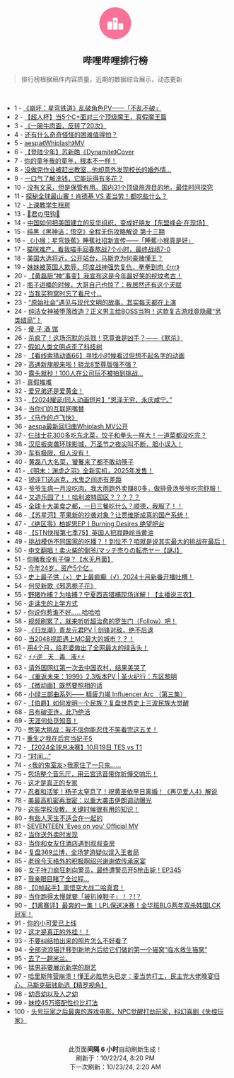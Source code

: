 <div align="center">
    <img src="./assets/icon_rank.png" alt="logo" />
    <h2>哔哩哔哩排行榜</h>
</div>

> 排行榜根据稿件内容质量，近期的数据综合展示，动态更新

<br />

<ul><li><span>1 - <a href=https://www.bilibili.com/BV1yyC1YQEpk>《崩坏：星穹铁道》乱破角色PV——「不乱不破」</a></span></li><li><span>2 - <a href=https://www.bilibili.com/BV1PnC9Y3EHG>【超人杯】当5个C+面对三个顶级魔王，真假魔王篇</a></span></li><li><span>3 - <a href=https://www.bilibili.com/BV1PVCfYHEF9>《一碗牛肉面，反转了20次》</a></span></li><li><span>4 - <a href=https://www.bilibili.com/BV1KNyYYREyj>还有什么奇奇怪怪的困难值得怕？</a></span></li><li><span>5 - <a href=https://www.bilibili.com/BV16yyVYxEUt>aespa《Whiplash》MV</a></span></li><li><span>6 - <a href=https://www.bilibili.com/BV1cfCSYfEo3>【登陆少年】苏新皓《Dynamite》Cover</a></span></li><li><span>7 - <a href=https://www.bilibili.com/BV1syCRYyEB7>你的童年我的童年，根本不一样！</a></span></li><li><span>8 - <a href=https://www.bilibili.com/BV1oKCUYLEkM>没做完作业被赶出教室…他却意外发现校长的婚外情…</a></span></li><li><span>9 - <a href=https://www.bilibili.com/BV19AyzYJE9s>一口气了解洗钱，它能玩得有多花？</a></span></li><li><span>10 - <a href=https://www.bilibili.com/BV135yaYfESJ>没有文采，但是保管有用。国内31个顶级旅游目的地，最佳时间探究</a></span></li><li><span>11 - <a href=https://www.bilibili.com/BV1XEy3YiEGw>探秘全球最山寨！肯德基&nbsp;VS&nbsp;麦当劳！都吃些什么？</a></span></li><li><span>12 - <a href=https://www.bilibili.com/BV1auC2YvEQR>上课教学生租房</a></span></li><li><span>13 - <a href=https://www.bilibili.com/BV1UfyaYZEib>🌠君の甩钩🌠</a></span></li><li><span>14 - <a href=https://www.bilibili.com/BV1QoyaYFEh1>中国如何把美国建立的反华组织，变成好朋友【东盟峰会·在现场】</a></span></li><li><span>15 - <a href=https://www.bilibili.com/BV1RpCRYZEw6>纯黑《黑神话：悟空》全程无伤攻略解说&nbsp;第十三期</a></span></li><li><span>16 - <a href=https://www.bilibili.com/BV1YKC2YqEXL>《小猴：星穹铁蕉》睡蕉社招新宣传——「睡蕉小猴真是好」</a></span></li><li><span>17 - <a href=https://www.bilibili.com/BV1mZCdYXEAr>猫咪难产，看我喵手回春熬战7个小时，最终战绩7-0</a></span></li><li><span>18 - <a href=https://www.bilibili.com/BV1b4CXY7Eri>美国大选将近，公开站台，马斯克为何豪赌懂王？</a></span></li><li><span>19 - <a href=https://www.bilibili.com/BV1YnCXYHEW7>妹妹被英国人欺辱，印度战神强势复仇，拳拳到肉《rrr》</a></span></li><li><span>20 - <a href=https://www.bilibili.com/BV1F1yVYdEEr>【黄磊厨“神”事变】我宣布这是今年最好笑的挖坟考古！</a></span></li><li><span>21 - <a href=https://www.bilibili.com/BV1dpmPY8EEV>瓶子进桶的时候，大哥自己也惊了：我居然还有这个天赋</a></span></li><li><span>22 - <a href=https://www.bilibili.com/BV1ZuCXYfER9>当我买狗窝时忘了看尺寸…</a></span></li><li><span>23 - <a href=https://www.bilibili.com/BV188CXYLEpf>“原始社会”遇见与现代文明的故事，其实每天都在上演</a></span></li><li><span>24 - <a href=https://www.bilibili.com/BV1YKC2YqE2A>纯洁女神被堕落改造？正义男主给BOSS当狗！这款复古游戏竟隐藏“另类结局”！</a></span></li><li><span>25 - <a href=https://www.bilibili.com/BV1tYCXYVEjt>傻&nbsp;子&nbsp;酒&nbsp;馆</a></span></li><li><span>26 - <a href=https://www.bilibili.com/BV15hCmYgEM6>杀疯了！这场沉默的杀戮！究竟谁是凶手？——《默杀》</a></span></li><li><span>27 - <a href=https://www.bilibili.com/BV1ShCRYpESB>假如人类文明点歪了科技树</a></span></li><li><span>28 - <a href=https://www.bilibili.com/BV16dC1Y5EVL>【看线索猜动画66】寻找小时候看过但想不起名字的动画</a></span></li><li><span>29 - <a href=https://www.bilibili.com/BV1fMyLYZE1n>高通新旗舰来啦！骁龙8至尊版强不强？</a></span></li><li><span>30 - <a href=https://www.bilibili.com/BV1yKCoY7EW7>露头就秒！100人在公司玩不被拍到挑战…</a></span></li><li><span>31 - <a href=https://www.bilibili.com/BV1cvyaYLErh>真假堆堆</a></span></li><li><span>32 - <a href=https://www.bilibili.com/BV1zmyVYWETP>爱兄弟还是爱黄金！</a></span></li><li><span>33 - <a href=https://www.bilibili.com/BV1QzCSYrEHj>【2024耀诞/同人动画短片】“恩泽无穷，永庆咸宁。”</a></span></li><li><span>34 - <a href=https://www.bilibili.com/BV1UKyGYYEV3>当你们的互联网嘴替</a></span></li><li><span>35 - <a href=https://www.bilibili.com/BV1QEy3YvE2X>《马作的卢飞快》</a></span></li><li><span>36 - <a href=https://www.bilibili.com/BV1B1yVYRESW>aespa最新回归曲Whiplash&nbsp;MV公开</a></span></li><li><span>37 - <a href=https://www.bilibili.com/BV1atCRYsEp2>仨战士花300多吃东北菜，饺子和拳头一样大！一道菜都没吃完？</a></span></li><li><span>38 - <a href=https://www.bilibili.com/BV1rTCXYcEu9>汉尼扳突袭环球影城，万圣节之夜尖叫不断，胆小误入！</a></span></li><li><span>39 - <a href=https://www.bilibili.com/BV1zKyPYhEyT>车有极限，但人没有！</a></span></li><li><span>40 - <a href=https://www.bilibili.com/BV1TwmKYXEG6>黄磊八大名菜，饕餮来了都不敢动筷子</a></span></li><li><span>41 - <a href=https://www.bilibili.com/BV1QPyNYDETM>《明末：渊虚之羽》全新实机，2025年发售！</a></span></li><li><span>42 - <a href=https://www.bilibili.com/BV1J9CoYLE2U>锐评T1选派克，水鬼之间亦有差距</a></span></li><li><span>43 - <a href=https://www.bilibili.com/BV1bBCoY4EC8>爷爷生病一月没吃肉，我大雨跑外卖赚80多，做排骨汤爷爷吃完舒服！</a></span></li><li><span>44 - <a href=https://www.bilibili.com/BV1ctC9YiEWe>又造乐园了！！哈利波特园区？？？？？</a></span></li><li><span>45 - <a href=https://www.bilibili.com/BV1KvyPYrErJ>全球十大美食之都，一日三餐吃什么？顺德，我服了！！</a></span></li><li><span>46 - <a href=https://www.bilibili.com/BV1uEC2Y8E4k>【苏星河】苹果新的抄袭对象？让贾维斯成真的国产系统！</a></span></li><li><span>47 - <a href=https://www.bilibili.com/BV1tUycYNEo5>《绝区零》柏妮思EP丨Burning&nbsp;Desires&nbsp;绝望吧台</a></span></li><li><span>48 - <a href=https://www.bilibili.com/BV1VQyaYeEa8>【STN快报第七季75】英国人把寂静岭当黄油</a></span></li><li><span>49 - <a href=https://www.bilibili.com/BV13uCdY4EoY>挑战模仿不同国家的吃播？！到位不？咱就是说其实最大的挑战在最后！</a></span></li><li><span>50 - <a href=https://www.bilibili.com/BV1MMyGYAEyc>中文翻唱！卖火柴的倒爷/マッチ売りの転売ヤー【謎J】</a></span></li><li><span>51 - <a href=https://www.bilibili.com/BV1WQsre2ERg>你赌我没有子弹？【水无月菌】</a></span></li><li><span>52 - <a href=https://www.bilibili.com/BV1QzCSYrE77>今年24岁，资产5个亿..</a></span></li><li><span>53 - <a href=https://www.bilibili.com/BV1N4yaYDESG>史上最子供（×）史上最疯癫（√）2024十月新番开播吐槽！</a></span></li><li><span>54 - <a href=https://www.bilibili.com/BV1GeCoYFEuQ>何炅新歌《邪恶栀子花》</a></span></li><li><span>55 - <a href=https://www.bilibili.com/BV1gWyeYhEjt>野猪咋捕？为啥捕？宁夏西吉猎捕现场详解！【主播说三农】</a></span></li><li><span>56 - <a href=https://www.bilibili.com/BV1uCyYYfEGP>走读生的上学方式</a></span></li><li><span>57 - <a href=https://www.bilibili.com/BV1abCoYaEyZ>你说你惹谁不好……哈哈哈</a></span></li><li><span>58 - <a href=https://www.bilibili.com/BV1u8yKYXEkj>视频刷累了，就来听听超治愈的罗生门（Follow）吧！</a></span></li><li><span>59 - <a href=https://www.bilibili.com/BV1XPyzYUETz>《归龙潮》青龙元君PV&nbsp;|&nbsp;剑锋对敌，绝不后退</a></span></li><li><span>60 - <a href=https://www.bilibili.com/BV1noyhY3E3a>当2048视距遇上MC最大的城市？？！</a></span></li><li><span>61 - <a href=https://www.bilibili.com/BV1adC2YPEWX>用4个月，给老婆做出了全网最大的绿舌头！</a></span></li><li><span>62 - <a href=https://www.bilibili.com/BV1uEC2Y8Ebu>⚡️⚡️逆&nbsp;&nbsp;&nbsp;天&nbsp;&nbsp;&nbsp;毒&nbsp;&nbsp;&nbsp;液⚡️⚡️</a></span></li><li><span>63 - <a href=https://www.bilibili.com/BV18hyPY5EE5>请外国网红第一次去中国农村，结果美哭了</a></span></li><li><span>64 - <a href=https://www.bilibili.com/BV1qX2tYPEyp>《重返未来：1999》2.3版本PV&nbsp;|&nbsp;圣火纪行：东区黎明</a></span></li><li><span>65 - <a href=https://www.bilibili.com/BV1epybYdEPV>【微动画】既然要照相的话</a></span></li><li><span>66 - <a href=https://www.bilibili.com/BV19yCdYaEet>小绿三部曲系列——&nbsp;精疲力竭&nbsp;Influencer&nbsp;Arc&nbsp;（第三集）</a></span></li><li><span>67 - <a href=https://www.bilibili.com/BV1GaCmYzETj>【伯爵】如何发明一个民族？复盘世界史上三波民族大觉醒</a></span></li><li><span>68 - <a href=https://www.bilibili.com/BV1bvCoYtEmU>吕布破亚连，此乃绝活</a></span></li><li><span>69 - <a href=https://www.bilibili.com/BV17MCDYXEzN>天涯何处觅知音！</a></span></li><li><span>70 - <a href=https://www.bilibili.com/BV1kDCmYxEot>憋笑大挑战：我不信你能忍住不笑看完这五关！</a></span></li><li><span>71 - <a href=https://www.bilibili.com/BV1FiyaYyEsS>重生之我在后宫当妃子5</a></span></li><li><span>72 - <a href=https://www.bilibili.com/BV1PpCdYmELQ>【2024全球总决赛】10月19日&nbsp;TES&nbsp;vs&nbsp;T1</a></span></li><li><span>73 - <a href=https://www.bilibili.com/BV17oCRYvEz4>“时间…”</a></span></li><li><span>74 - <a href=https://www.bilibili.com/BV1ssC2YsEia>&lt;我的鬼室友&gt;我家住了一只鬼……</a></span></li><li><span>75 - <a href=https://www.bilibili.com/BV1pQCmYdE1b>包场整个音乐厅，用云宫迅音带你听懂交响乐！</a></span></li><li><span>76 - <a href=https://www.bilibili.com/BV1i3CXYtEo9>这才是真正的专家</a></span></li><li><span>77 - <a href=https://www.bilibili.com/BV1HDybYqEsU>忍者和活爹！杨子太窒息了！祝黄圣依早日离婚！《再见爱人4》解说</a></span></li><li><span>78 - <a href=https://www.bilibili.com/BV1s4yaYDEGu>美最高机密再泄密：以重大袭击伊朗调动曝光</a></span></li><li><span>79 - <a href=https://www.bilibili.com/BV1GtC1YeEjw>这些学校没教，关键时候很有用的知识！</a></span></li><li><span>80 - <a href=https://www.bilibili.com/BV1xtCUYcEYt>有些人天生不适合在一起的</a></span></li><li><span>81 - <a href=https://www.bilibili.com/BV19yCdYaEbb>SEVENTEEN&nbsp;&#39;Eyes&nbsp;on&nbsp;you&#39;&nbsp;Official&nbsp;MV</a></span></li><li><span>82 - <a href=https://www.bilibili.com/BV1dQyeY3Ez8>当你送外卖时发现</a></span></li><li><span>83 - <a href=https://www.bilibili.com/BV1DQCdYoEUn>当你和女友住酒店遇到叔叔查房</a></span></li><li><span>84 - <a href=https://www.bilibili.com/BV16DyLYFE62>复盘369兰博，全场梦游疑似误入王者局</a></span></li><li><span>85 - <a href=https://www.bilibili.com/BV1teCXYkEgs>老徐今天格外的积极啊绍兴谢谢侬传承家宴</a></span></li><li><span>86 - <a href=https://www.bilibili.com/BV1rMybYKEoA>女子持刀疯狂刺向警员，最终遭警员开5枪击毙！EP345</a></span></li><li><span>87 - <a href=https://www.bilibili.com/BV1mkCoYXEJK>我亲眼目睹了全过程…</a></span></li><li><span>88 - <a href=https://www.bilibili.com/BV1HGCmYpEhZ>【0帧起手】熏悟空大战二哈真君！</a></span></li><li><span>89 - <a href=https://www.bilibili.com/BV1a4y4YLEvg>当你跑得太慢就要「被扒掉鞋子」！？!？</a></span></li><li><span>90 - <a href=https://www.bilibili.com/BV1qECRYhEWr>【1酱赛评】最爽的一集！LPL保送决赛！全华班BLG两年双杀韩国LCK冠军！</a></span></li><li><span>91 - <a href=https://www.bilibili.com/BV1TZCdY9EKj>你的小可爱已上线</a></span></li><li><span>92 - <a href=https://www.bilibili.com/BV1WUCoYUEET>这才是真正的外挂！！</a></span></li><li><span>93 - <a href=https://www.bilibili.com/BV17ZCoYkEYh>不要纠结拍出来的照片怎么不好看了</a></span></li><li><span>94 - <a href=https://www.bilibili.com/BV1J6C2YLEeG>全部流浪猫迁移到新地方后给它们做的第一个猫窝“临水救生猫窝”</a></span></li><li><span>95 - <a href=https://www.bilibili.com/BV11yC1YQEVB>去了一趟米兰。</a></span></li><li><span>96 - <a href=https://www.bilibili.com/BV1K6yBYKEJk>猛男非要展示新学的厨艺</a></span></li><li><span>97 - <a href=https://www.bilibili.com/BV1f1yVYREg1>哈里斯阵营崩溃！懂王必胜势头已定：麦当劳打工，民主党大佬晚宴归心、马斯克砸钱助选【精罗视角】</a></span></li><li><span>98 - <a href=https://www.bilibili.com/BV18ryGYzESG>幼吾幼以及人之幼</a></span></li><li><span>99 - <a href=https://www.bilibili.com/BV1PayaY7ErH>妹控45万搭配性价比打法</a></span></li><li><span>100 - <a href=https://www.bilibili.com/BV1p6CXYBEry>头号玩家之后最爽的游戏电影，NPC觉醒打劫玩家，科幻喜剧《失控玩家》</a></span></li></ul>

<br />

<p align=center>此页面<strong>间隔 6 小时</strong>自动刷新生成！<br>刷新于：10/22/24, 8:20 PM<br>下一次刷新：10/23/24, 2:20 AM</p>